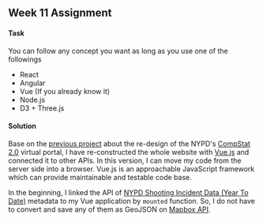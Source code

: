 ## Week 11 Assignment

#### Task
You can follow any concept you want as long as you use one of the followings
* React
* Angular
* Vue (If you already know it)
* Node.js
* D3 + Three.js

#### Solution
Base on the [previous project](https://github.com/yujunmjiang/WebAdvanced_Spring2020_jiany023/tree/master/week8_hw) about the re-design of the NYPD's [CompStat 2.0](https://compstat.nypdonline.org/2e5c3f4b-85c1-4635-83c6-22b27fe7c75c/view/89) virtual portal, I have re-constructed the whole website with [Vue.js](https://vuejs.org/) and connected it to other APIs. In this version, I can move my code from the server side into a browser. Vue.js is an approachable JavaScript framework which can provide maintainable and testable code base.

In the beginning, I linked the API of [NYPD Shooting Incident Data (Year To Date)](https://data.cityofnewyork.us/Public-Safety/NYPD-Shooting-Incident-Data-Year-To-Date-/5ucz-vwe8) metadata to my Vue application by `mounted` function. So, I do not have to convert and save any of them as GeoJSON on [Mapbox API](https://www.mapbox.com/).
